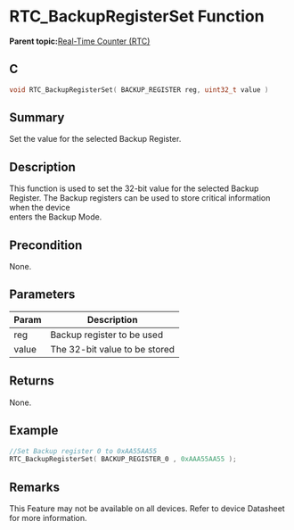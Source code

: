 # RTC\_BackupRegisterSet Function

**Parent topic:**[Real-Time Counter \(RTC\)](GUID-3578D06D-FEC5-4769-ADC7-0D46730CD973.md)

## C

```c
void RTC_BackupRegisterSet( BACKUP_REGISTER reg, uint32_t value )
```

## Summary

Set the value for the selected Backup Register.

## Description

This function is used to set the 32-bit value for the selected Backup Register. The Backup registers can be used to store critical information when the device<br />enters the Backup Mode.

## Precondition

None.

## Parameters

|Param|Description|
|-----|-----------|
|reg|Backup register to be used|
|value|The 32-bit value to be stored|

## Returns

None.

## Example

```c
//Set Backup register 0 to 0xAA55AA55
RTC_BackupRegisterSet( BACKUP_REGISTER_0 , 0xAAA55AA55 );
```

## Remarks

This Feature may not be available on all devices. Refer to device Datasheet for more information.

